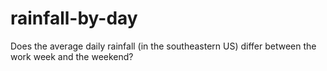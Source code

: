 # rainfall-by-day
Does the average daily rainfall (in the southeastern US) differ between the work week and the weekend?
